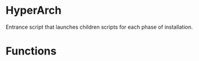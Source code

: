 # HyperArch

Entrance script that launches children scripts for each phase of installation.

# Functions



